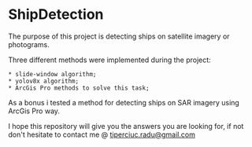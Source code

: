 # ShipDetection

The purpose of this project is detecting ships on satellite imagery or photograms. 

Three different methods were implemented during the project:
    
    * slide-window algorithm; 
    * yolov8x algorithm; 
    * ArcGis Pro methods to solve this task; 

As a bonus i tested a method for detecting ships on SAR imagery using ArcGis Pro way. 

I hope this repository will give you the answers you are looking for, if not don't hesitate to contact me @ tiperciuc.radu@gmail.com
